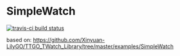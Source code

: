 # SimpleWatch
[![travis-ci build status](https://travis-ci.org/merkez-ul-icadat/SimpleWatch.svg?branch=master)](https://travis-ci.org/merkez-ul-icadat/SimpleWatch)

based on: https://github.com/Xinyuan-LilyGO/TTGO_TWatch_Library/tree/master/examples/SimpleWatch  


